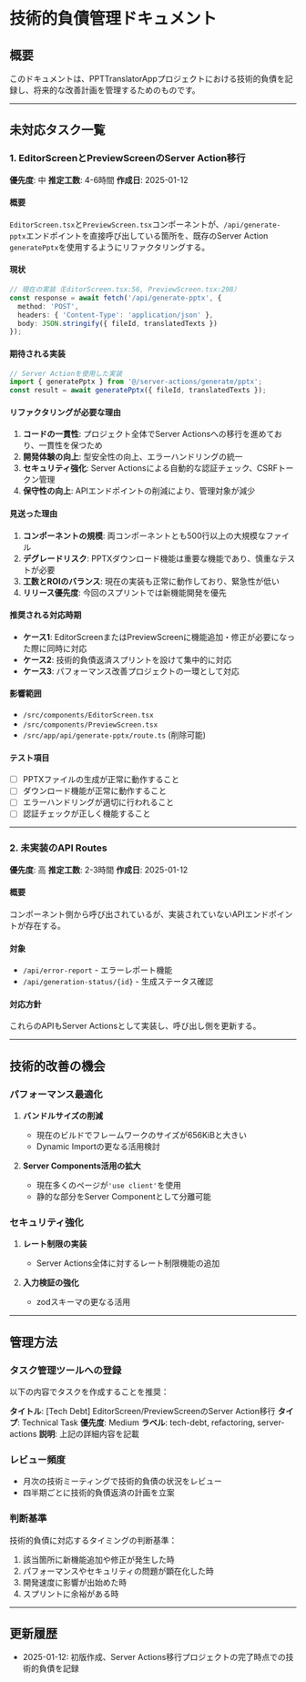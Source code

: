 # 技術的負債管理ドキュメント

## 概要
このドキュメントは、PPTTranslatorAppプロジェクトにおける技術的負債を記録し、将来的な改善計画を管理するためのものです。

---

## 未対応タスク一覧

### 1. EditorScreenとPreviewScreenのServer Action移行
**優先度**: 中
**推定工数**: 4-6時間
**作成日**: 2025-01-12

#### 概要
`EditorScreen.tsx`と`PreviewScreen.tsx`コンポーネントが、`/api/generate-pptx`エンドポイントを直接呼び出している箇所を、既存のServer Action `generatePptx`を使用するようにリファクタリングする。

#### 現状
```typescript
// 現在の実装（EditorScreen.tsx:56, PreviewScreen.tsx:298）
const response = await fetch('/api/generate-pptx', {
  method: 'POST',
  headers: { 'Content-Type': 'application/json' },
  body: JSON.stringify({ fileId, translatedTexts })
});
```

#### 期待される実装
```typescript
// Server Actionを使用した実装
import { generatePptx } from '@/server-actions/generate/pptx';
const result = await generatePptx({ fileId, translatedTexts });
```

#### リファクタリングが必要な理由
1. **コードの一貫性**: プロジェクト全体でServer Actionsへの移行を進めており、一貫性を保つため
2. **開発体験の向上**: 型安全性の向上、エラーハンドリングの統一
3. **セキュリティ強化**: Server Actionsによる自動的な認証チェック、CSRFトークン管理
4. **保守性の向上**: APIエンドポイントの削減により、管理対象が減少

#### 見送った理由
1. **コンポーネントの規模**: 両コンポーネントとも500行以上の大規模なファイル
2. **デグレードリスク**: PPTXダウンロード機能は重要な機能であり、慎重なテストが必要
3. **工数とROIのバランス**: 現在の実装も正常に動作しており、緊急性が低い
4. **リリース優先度**: 今回のスプリントでは新機能開発を優先

#### 推奨される対応時期
- **ケース1**: EditorScreenまたはPreviewScreenに機能追加・修正が必要になった際に同時に対応
- **ケース2**: 技術的負債返済スプリントを設けて集中的に対応
- **ケース3**: パフォーマンス改善プロジェクトの一環として対応

#### 影響範囲
- `/src/components/EditorScreen.tsx`
- `/src/components/PreviewScreen.tsx`
- `/src/app/api/generate-pptx/route.ts` (削除可能)

#### テスト項目
- [ ] PPTXファイルの生成が正常に動作すること
- [ ] ダウンロード機能が正常に動作すること
- [ ] エラーハンドリングが適切に行われること
- [ ] 認証チェックが正しく機能すること

---

### 2. 未実装のAPI Routes
**優先度**: 高
**推定工数**: 2-3時間
**作成日**: 2025-01-12

#### 概要
コンポーネント側から呼び出されているが、実装されていないAPIエンドポイントが存在する。

#### 対象
- `/api/error-report` - エラーレポート機能
- `/api/generation-status/{id}` - 生成ステータス確認

#### 対応方針
これらのAPIもServer Actionsとして実装し、呼び出し側を更新する。

---

## 技術的改善の機会

### パフォーマンス最適化
1. **バンドルサイズの削減**
   - 現在のビルドでフレームワークのサイズが656KiBと大きい
   - Dynamic Importの更なる活用検討

2. **Server Components活用の拡大**
   - 現在多くのページが`'use client'`を使用
   - 静的な部分をServer Componentとして分離可能

### セキュリティ強化
1. **レート制限の実装**
   - Server Actions全体に対するレート制限機能の追加
   
2. **入力検証の強化**
   - zodスキーマの更なる活用

---

## 管理方法

### タスク管理ツールへの登録
以下の内容でタスクを作成することを推奨：

**タイトル**: [Tech Debt] EditorScreen/PreviewScreenのServer Action移行
**タイプ**: Technical Task
**優先度**: Medium
**ラベル**: tech-debt, refactoring, server-actions
**説明**: 上記の詳細内容を記載

### レビュー頻度
- 月次の技術ミーティングで技術的負債の状況をレビュー
- 四半期ごとに技術的負債返済の計画を立案

### 判断基準
技術的負債に対応するタイミングの判断基準：
1. 該当箇所に新機能追加や修正が発生した時
2. パフォーマンスやセキュリティの問題が顕在化した時
3. 開発速度に影響が出始めた時
4. スプリントに余裕がある時

---

## 更新履歴
- 2025-01-12: 初版作成、Server Actions移行プロジェクトの完了時点での技術的負債を記録